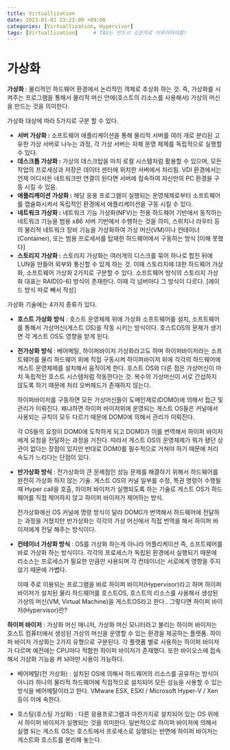 ```yaml
---
title: Virtuallization
date: 2023-01-02 23:23:00 +09:00
categories: [Virtuallization, Hypervisor]
tags: [Virtuallization]		# TAG는 반드시 소문자로 이루어져야함!
---
```


# 가상화

**가상화** : 물리적인 하드웨어 환경에서 논리적인 객체로 추상화 하는 것. 즉, 가상화를 시켜주는 프로그램을 통해서 물리적 머신 안에(호스트의 리소스를 사용해서) 가상의 머신을 만드는 것을 의미한다.

가상화 대상에 따라 5가지로 구분 할 수 있다.

- **서버 가상화 :** 소프트웨어 애플리케이션을 통해 물리적 서버를 여러 개로 분리된 고유한 가상 서버로 나누는 과정, 각 가상 서버는 자체 운영 체제를 독립적으로 실행할 수 있다.
- **데스크톱 가상화 :** 가상의 데스크탑을 마치 로컬 시스템처럼 활용할 수 있으며, 모든 작업의 프로세싱과 저장은 데이터 센터에 위치한 서버에서 처리됨. VDI 환경에서는 언제 어디서든 네트워크만 연결이 된다면 서버에 접속하여 자신만의 PC 환경을 구동 시킬 수 있음.
- **애플리케이션 가상화 :** 해당 응용 프로그램이 실행되는 운영체제로부터 소프트웨어를 캡슐화시켜서 독립적인 환경에서 애플리케이션을 구동 시킬 수 있다.
- **네트워크 가상화 :**  네트워크 기능 가상화(NFV)는 전용 하드웨어 기반에서 동작하는 네트워크 기능을 범용 x86 서버 기반에서 수행하는 것을 의미, 스위치나 라우터 등의 물리적 네트워크 장비 기능을 가상화하여 가상 머신(VM)이나 컨테이너(Container), 또는 범용 프로세서를 탑재한 하드웨어에서 구동하는 방식 [이해 못했다]
- **스토리지 가상화 :** 스토리지 가상화는 여러개의 디스크를 묶어 하나로 합친 뒤에 LUN을 만들어 외부와 통신할 수 있게 하는 것. 이때 스토리지에 대한 하드웨어 가상화, 소프트웨어 가상화 2가지로 구분할 수 있다. 소프트웨어 방식의 스토리지 가상화 대표는 RAID[0-6] 방식이 존재한다. 이때 각 넘버마다 그 방식이 다르다. [레이드 방식 따로 빼서 작성]

가상화 기술에는 4가지 종류가 있다.

- **호스트 가상화 방식** : 호스트 운영체제 위에 가상화 소프트웨어를 설치, 소프트웨어를 통해서 가상머신(게스트 OS)을 작동 시키는 방식이다. 호스트OS의 문제가 생기면 각 게스트 OS도 영향을 받게 된다.
- **전가상화 방식** : 베어메탈, 하이퍼바이저 가상화라고도 하며 하이퍼바이저라는 소프트웨어를 물리 하드웨어 위에 직접 구동시켜 하이퍼바이저 위에 각각의 하드웨어에 게스트 운영체제를 설치해서 움직이게 한다. 호스트 OS와 다른 점은 가상머신이 마치 독립적인 호스트 시스템처럼 작동한다는 것. 복수의 가상머신이 서로 간섭하지 않도록 하기 때문에 처리 오버헤드가 존재하지 않는다.
    
    하이퍼바이저를 구동하면 모든 가상머신들이 도메인제로(DOM0)에 의해서 접근 및 관리가 이뤄진다. 왜냐하면 하이퍼 바이저위에 운영되는 게스트 OS들은 커널에서 사용되는 규칙이 모두 다르기 때문에 DOM0에 의해서 관리가 이뤄진다.
    
    각 OS들의 요청이 DOM0에 도착하게 되고 DOM0가 이를 번역해서 하이퍼 바이저에게 요청을 전달하는 과정을 거친다. 따라서 게스트 OS의 운영체제가 뭐가 됐던 상관이 없다는 장점이 있지만 반대로 DOM0를 필수적으로 거쳐야 하기 때문에 처리 속도가 느리다는 단점이 있다.
    
- **반가상화 방식** : 전가상화의 큰 문제점인 성능 문제를 해결하기 위해서 하드웨어를 완전히 가상화 하지 않는 기술. 게스트 OS의 커널 일부를 수정, 특권 명령이 수행될 때 Hyper call을 호출, 하이퍼 바이저가 실행되도록 하는 기술로 게스트 OS가 하드웨어를 직접 제어하지 않고 하이퍼 바이저가 제어하는 방식.
    
    전가상화에선 OS 커널에 명령 방식이 달라 DOM0가 번역해서 하드웨어에 전달하는 과정을 거쳤지만 반가상화는 각각의 가상 머신에서 직접 번역을 해서 하이퍼 바이저에게 전달 해주는 방식이다.
    
- **컨테이너 가상화 방식** : OS를 가상화 하는게 아니라 어플리케이션 즉, 소프트웨어를 바로 가상화 하는 방식이다. 각각의 프로세스가 독립된 환경에서 실행되기 때문에 리소스는 프로세스가 필요한 만큼만 사용되며 각 컨테이너는 서로에게 영향을 주지 않기 때문에 가볍다.
    
    이때 주로 이용되는 프로그램을 바로 하이퍼 바이저(Hypervisor)라고 하며 하이퍼 바이저가 설치된 물리 하드웨어를 호스트OS, 호스트의 리소스를 사용해서 생성된 가상의 머신(VM, Virtual Machine)을 게스트OS라고 한다.. 그렇다면 하이퍼 바이저(Hypervisor)란?
    

**하이퍼 바이저** : 가상화 머신 매니저, 가상화 머신 모니터라고 불리는 하이퍼 바이저는 호스트 컴퓨터에서 생성된 가상의 머신을 운영할 수 있는 환경을 제공하는 플랫폼. 하이퍼 바이저 가상화는 2가지 유형으로 구분된다.  각 플랫폼 별로 사용하는 하이퍼 바이저가 다르며 예전에는 CPU마다 적합한 하이퍼 바이저가 존재했다. 또한 바이오스에 접속해서 가상화 기능을 켜 놔야만 사용이 가능하다.

- 베어메탈(전 가상화) : 설치된 OS에 의해서 하드웨어의 리소스를 공유하는 방식이 아니라 하나의 물리적 하드웨어에 직접적으로 설치되어 모든 성능을 사용할 수 있는 방식을 베어메탈이라고 한다. VMware ESX, ESXI / Microsoft Hyper-V / Xen등이 이에 속한다.

- 호스팅(호스팅 가상화) : 다른 응용프로그램과 마찬가지로 설치되어 있는 OS 위에서 하이퍼 바이저가 실행되는 것을 의미한다. 일반적으로 하이퍼 바이저에 의해서 실행 되는 게스트 OS는 호스트에서 프로세스로 실행되는 반면에 하이퍼 바이저는 게스트와 호스트를 분리해 놓는다.
